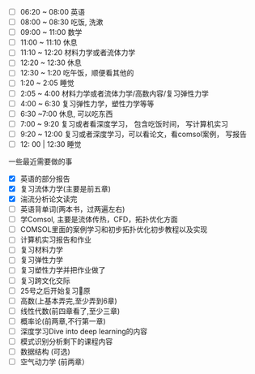 - [ ] 06:20 ~ 08:00 英语
- [ ] 08:00 ~ 08:30 吃饭, 洗漱
- [ ] 09:00 ~ 11:00 数学
- [ ] 11:00 ~ 11:10 休息
- [ ] 11:10 ~ 12:20 材料力学或者流体力学
- [ ] 12:20 ~ 12:30 休息
- [ ] 12:30 ~ 1:20 吃午饭，顺便看其他的
- [ ] 1:20 ~ 2:05 睡觉
- [ ] 2:05 ~ 4:00 材料力学或者流体力学/高数内容/复习弹性力学
- [ ] 4:00 ~ 6:30 复习弹性力学，塑性力学等等
- [ ] 6:30 ~7:00 休息, 可以吃东西
- [ ] 7:00 ~ 9:20 复习或者看深度学习， 包含吃饭时间， 写计算机实习
- [ ] 9:20 ~ 12:00 复习或者深度学习，可以看论文，看comsol案例， 写报告
- [ ] 12: 00 | 12:30 睡觉

一些最近需要做的事
- [x] 英语的部分报告
- [x] 复习流体力学(主要是前五章)
- [x] 湍流分析论文读完
- [ ] 英语背单词(两本书，过两遍左右)
- [ ] 学Comsol, 主要是流体传热，CFD，拓扑优化方面
- [ ] COMSOL里面的案例学习和初步拓扑优化初步教程以及实现
- [ ] 计算机实习报告和作业
- [ ] 复习材料力学
- [ ] 复习弹性力学
- [ ] 复习塑性力学并把作业做了
- [ ] 复习跨文化交际
- [ ] 25号之后开始复习🐴原
- [ ] 高数(上基本弄完,至少弄到6章)
- [ ] 线性代数(前四章看了,至少三章)
- [ ] 概率论(前两章,不行第一章)
- [ ] 深度学习Dive into deep learning的内容
- [ ] 模式识别分析剩下的课程内容
- [ ] 数据结构 (可选)
- [ ] 空气动力学 (前两章）